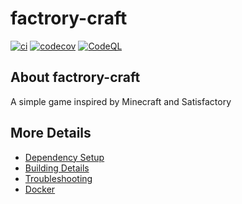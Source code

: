 # factrory-craft

[![ci](https://github.com/jngl/factrory-craft/actions/workflows/ci.yml/badge.svg)](https://github.com/jngl/factrory-craft/actions/workflows/ci.yml)
[![codecov](https://codecov.io/gh/jngl/factrory-craft/branch/main/graph/badge.svg)](https://codecov.io/gh/jngl/factrory-craft)
[![CodeQL](https://github.com/jngl/factrory-craft/actions/workflows/codeql-analysis.yml/badge.svg)](https://github.com/jngl/factrory-craft/actions/workflows/codeql-analysis.yml)

## About factrory-craft
A simple game inspired by Minecraft and Satisfactory


## More Details

 * [Dependency Setup](README_dependencies.md)
 * [Building Details](README_building.md)
 * [Troubleshooting](README_troubleshooting.md)
 * [Docker](README_docker.md)
